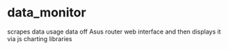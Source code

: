 data_monitor
============

scrapes data usage data off Asus router web interface and then displays it via js charting libraries
